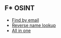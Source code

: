 ## F* OSINT

  - [Find by email](https://epieos.com/)
  - [Reverse name lookup](https://whatsmyname.app/)
  - [All in one](https://osintframework.com/)
